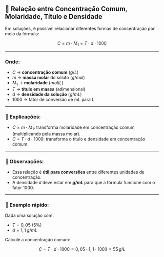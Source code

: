 ## 🧩 Relação entre Concentração Comum, Molaridade, Título e Densidade

Em soluções, é possível relacionar diferentes formas de concentração por meio da fórmula:

$$
C = m \cdot M_1 = T \cdot d \cdot 1000
$$

---

### Onde:

- $C$ → **concentração comum** ($g/L$)  
- $m$ → **massa molar** do soluto ($g/mol$)  
- $M_1$ → **molaridade** ($mol/L$)  
- $T$ → **título em massa** (adimensional)  
- $d$ → **densidade da solução** ($g/mL$)  
- $1000$ → fator de conversão de mL para L

---

### 🧪 Explicações:

- $C = m \cdot M_1$: transforma molaridade em concentração comum (multiplicando pela massa molar).
- $C = T \cdot d \cdot 1000$: transforma o título e densidade em concentração comum.

---

### 📌 Observações:

- Essa relação é **útil para conversões** entre diferentes unidades de concentração.
- A densidade $d$ deve estar em **$g/mL$** para que a fórmula funcione com o fator $1000$.

---

### 🔄 Exemplo rápido:

Dada uma solução com:

- $T = 0{,}05$ (5%)
- $d = 1{,}1\,g/mL$

Calcule a concentração comum:

$$
C = T \cdot d \cdot 1000 = 0{,}05 \cdot 1{,}1 \cdot 1000 = 55\,g/L
$$
